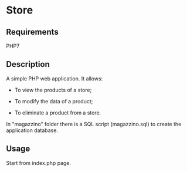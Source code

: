 # Store

## Requirements
PHP7

## Description
A simple PHP web application. It allows:

* To view the products of a store;

* To modify the data of a product;

* To eliminate a product from a store.

In "magazzino" folder there is a SQL script (magazzino.sql) to create the application database.

## Usage
Start from index.php page.